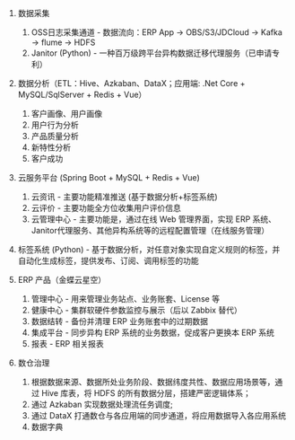 1. 数据采集
    1. OSS日志采集通道 - 数据流向：ERP App -> OBS/S3/JDCloud -> Kafka -> flume -> HDFS
    2. Janitor (Python) - 一种百万级跨平台异构数据迁移代理服务（已申请专利）

2. 数据分析（ETL：Hive、Azkaban、DataX；应用端: .Net Core + MySQL/SqlServer + Redis + Vue）
    1. 客户画像、用户画像
    2. 用户行为分析
    3. 产品质量分析
    4. 新特性分析
    5. 客户成功

3. 云服务平台 (Spring Boot + MySQL + Redis + Vue)
    1. 云资讯 - 主要功能精准推送 (基于数据分析+标签系统)
    2. 云评价 - 主要功能全方位收集用户评价信息
    3. 云管理中心 - 主要功能是，通过在线 Web 管理界面，实现 ERP 系统、Janitor代理服务、其他异构系统等的远程配置管理（在线服务管理）

4. 标签系统 (Python) - 基于数据分析，对任意对象实现自定义规则的标签，并自动化生成标签，提供发布、订阅、调用标签的功能

5. ERP 产品（金蝶云星空）
    1. 管理中心 - 用来管理业务站点、业务账套、License 等
    2. 健康中心 - 集群软硬件参数监控与展示（后以 Zabbix 替代）
    3. 数据结转 - 备份并清理 ERP 业务账套中的过期数据
    4. 集成平台 - 同步异构 ERP 系统的业务数据，促成客户更换本 ERP 系统
    5. 报表 - ERP 相关报表

6. 数仓治理
    1. 根据数据来源、数据所处业务阶段、数据纬度共性、数据应用场景等，通过 Hive 库表，将 HDFS 的所有数据分层，搭建严密逻辑体系；
    2. 通过 Azkaban 实现数据处理流任务调度;
    3. 通过 DataX 打通数仓与各应用端的同步通道，将应用数据导入各应用系统
    4. 数据字典

